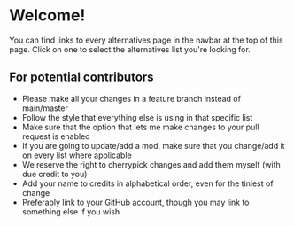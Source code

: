 
# Welcome!

You can find links to every alternatives
page in the navbar at the top of this page.
Click on one to select the alternatives list
you're looking for.

## For potential contributors

* Please make all your changes in a feature branch instead of main/master
* Follow the style that everything else is using in that specific list
* Make sure that the option that lets me make changes to your pull request is enabled
* If you are going to update/add a mod, make sure that you change/add it on every list where applicable
* We reserve the right to cherrypick changes and add them myself (with due credit to you)
* Add your name to credits in alphabetical order, even for the tiniest of change
* Preferably link to your GitHub account, though you may link to something else if you wish
